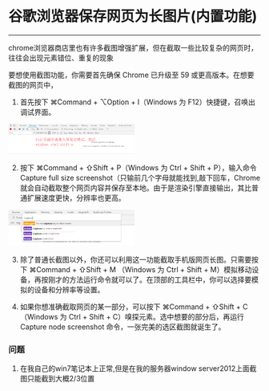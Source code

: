 # 谷歌浏览器保存网页为长图片(内置功能)
---
chrome浏览器商店里也有许多截图增强扩展，但在截取一些比较复杂的网页时，往往会出现元素错位、重复的现象

要想使用截图功能，你需要首先确保 Chrome 已升级至 59 或更高版本。在想要截图的网页中，

1. 首先按下 ⌘Command + ⌥Option + I（Windows 为 F12）快捷键，召唤出调试界面。
<img src="./img/capturepng/1.png"  height="" width="50%">

2. 按下 ⌘Command + ⇧Shift + P（Windows 为 Ctrl + Shift + P），输入命令 Capture full size screenshot（只输前几个字母就能找到,敲下回车，Chrome 就会自动截取整个网页内容并保存至本地。由于是渲染引擎直接输出，其比普通扩展速度更快，分辨率也更高。
<img src="./img/capturepng/2.png"  height="" width="50%">

3. 除了普通长截图以外，你还可以利用这一功能截取手机版网页长图。只需要按下 ⌘Command + ⇧Shift + M （Windows 为 Ctrl + Shift + M）模拟移动设备，再按刚才的方法运行命令就可以了。在顶部的工具栏中，你可以选择要模拟的设备和分辨率等设置。

4. 如果你想准确截取网页的某一部分，可以按下 ⌘Command + ⇧Shift + C（Windows 为 Ctrl + Shift + C）嗅探元素。选中想要的部分后，再运行 Capture node      screenshot 命令，一张完美的选区截图就诞生了。


### 问题
1.  在我自己的win7笔记本上正常,但是在我的服务器window server2012上面截图只能截到大概2/3位置
